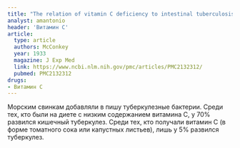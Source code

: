 ```yaml
---
title: "The relation of vitamin C deficiency to intestinal tuberculosis in the guinea pig"
analyst: amantonio
header: 'Витамин С'
article:
  type: article
  authors: McConkey
  year: 1933
  magazine: J Exp Med
  link: https://www.ncbi.nlm.nih.gov/pmc/articles/PMC2132312/
  pubmed: PMC2132312
drugs:
- Витамин C
---
```


Морским свинкам добавляли в пишу туберкулезные бактерии. Среди тех, кто были на диете с низким содержанием витамина С, у 70% развился кишечный туберкулез. Среди тех, кто получали витамин С (в форме томатного сока или капустных листьев), лишь у 5% развился туберкулез.
